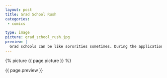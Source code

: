 ```yaml
---
layout: post
title: Grad School Rush
categories:
 - comics

type: image
picture: grad_school_rush.jpg
preview: |
  Grad schools can be like sororities sometimes. During the application process they make you think they love you and want you there, but then comes the little envelope telling you there were better candidates out there.
---
```


{% picture {{ page.picture }} %}

{{ page.preview }}
